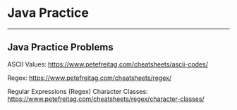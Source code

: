# Java Practice
------------------------------------------------------
Java Practice Problems 
-----------

ASCII Values: https://www.petefreitag.com/cheatsheets/ascii-codes/

Regex: https://www.petefreitag.com/cheatsheets/regex/

Regular Expressions (Regex) Character Classes: https://www.petefreitag.com/cheatsheets/regex/character-classes/
